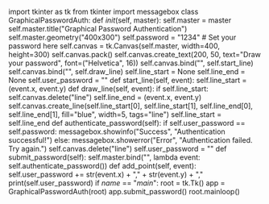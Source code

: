import tkinter as tk
from tkinter import messagebox
class GraphicalPasswordAuth:
 def _init_(self, master):
 self.master = master
 self.master.title("Graphical Password Authentication")
 self.master.geometry("400x300")
 self.password = "1234" # Set your password here
 self.canvas = tk.Canvas(self.master, width=400, height=300)
 self.canvas.pack()
 self.canvas.create_text(200, 50, text="Draw your password", font=("Helvetica", 
16))
 self.canvas.bind("<Button-1>", self.start_line)
 self.canvas.bind("<B1-Motion>", self.draw_line)
 self.line_start = None
 self.line_end = None
 self.user_password = ""
 def start_line(self, event):
 self.line_start = (event.x, event.y)
 def draw_line(self, event):
 if self.line_start:
 self.canvas.delete("line")
 self.line_end = (event.x, event.y)
 self.canvas.create_line(self.line_start[0], self.line_start[1], self.line_end[0], 
self.line_end[1],
 fill="blue", width=5, tags="line")
 self.line_start = self.line_end
 def authenticate_password(self):
 if self.user_password == self.password:
 messagebox.showinfo("Success", "Authentication successful!")
 else:
 messagebox.showerror("Error", "Authentication failed. Try again.")
 self.canvas.delete("line")
 self.user_password = ""
 def submit_password(self):
 self.master.bind("<Return>", lambda event: self.authenticate_password())
 def add_point(self, event):
 self.user_password += str(event.x) + "," + str(event.y) + ","
 print(self.user_password)
if _name_ == "_main_":
 root = tk.Tk()
 app = GraphicalPasswordAuth(root)
 app.submit_password()
 root.mainloop()
